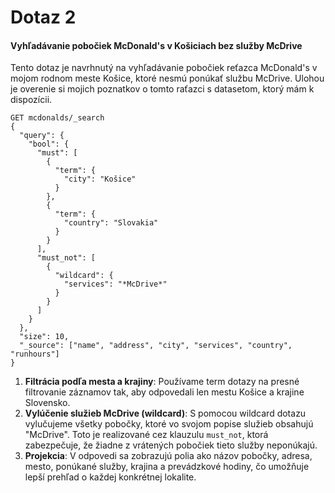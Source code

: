 # Dotaz 2

#### Vyhľadávanie pobočiek McDonald's v Košiciach bez služby McDrive

Tento dotaz je navrhnutý na vyhľadávanie pobočiek reťazca McDonald's v mojom rodnom meste Košice, ktoré nesmú ponúkať službu McDrive. Ulohou je overenie si mojich poznatkov o tomto raťazci s datasetom, ktorý mám k dispozícii.

```
GET mcdonalds/_search
{
  "query": {
    "bool": {
      "must": [
        {
          "term": {
            "city": "Košice"
          }
        },
        {
          "term": {
            "country": "Slovakia"
          }
        }
      ],
      "must_not": [
        {
          "wildcard": {
            "services": "*McDrive*"
          }
        }
      ]
    }
  },
  "size": 10,
  "_source": ["name", "address", "city", "services", "country", "runhours"]
}
```

1. **Filtrácia podľa mesta a krajiny**: Používame term dotazy na presné filtrovanie záznamov tak, aby odpovedali len mestu Košice a krajine Slovensko.
2. **Vylúčenie služieb McDrive (wildcard)**: S pomocou wildcard dotazu vylučujeme všetky pobočky, ktoré vo svojom popise služieb obsahujú "McDrive". Toto je realizované cez klauzulu `must_not`, ktorá zabezpečuje, že žiadne z vrátených pobočiek tieto služby neponúkajú.
3. **Projekcia**: V odpovedi sa zobrazujú polia ako názov pobočky, adresa, mesto, ponúkané služby, krajina a prevádzkové hodiny, čo umožňuje lepší prehľad o každej konkrétnej lokalite.
